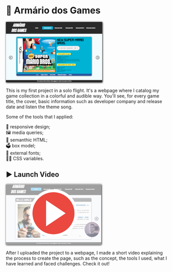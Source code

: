 # 👾 Armário dos Games

[<img style="box-shadow: 1px 1px 5px black" src="https://raw.githubusercontent.com/marcosr3000/armario-dos-games/main/game-thumbs/armario-thumb.png" alt="Social Medias project thumbnail">](https://marcosr3000.github.io/armario-dos-games/)

This is my first project in a solo flight. It's a webpage where I catalog my game collection in a colorful and audible way. You'll see, for every game title, the cover, basic information such as developer company and release date and listen the theme song. 

Some of the tools that I applied: <br>

📲 responsive design;<br>
🖼️ media queries;<br>
📖 semanthic HTML;<br>
🗳️ box model;<br>
🔡 external fonts;<br>
👨‍💻 CSS variables.

## ▶️ Launch Video

[<img style="box-shadow: 1px 1px 5px black" src="https://github.com/marcosr3000/armario-dos-games/blob/main/videos/armario-video-thumb.png?raw=true" alt="Social Medias project thumbnail">](https://www.linkedin.com/posts/marcosrobertoassis_html-css-frontend-activity-6937077278493323264-jwJS)

After I uploaded the project to a webpage, I made a short video explaining the process to create the page, such as the concept, the tools I used, what I have learned and faced challenges. Check it out!
